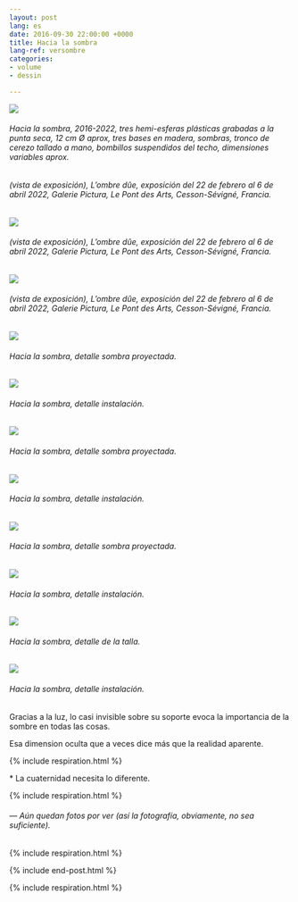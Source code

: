 ```yaml
---
layout: post
lang: es
date: 2016-09-30 22:00:00 +0000
title: Hacia la sombra
lang-ref: versombre
categories:
- volume
- dessin

---
```

![](/mepierdoparaver/imgs/vers-l-ombre-emsemble-2016-2022-3-up.jpg)

###### _Hacia la sombra_, 2016-2022, tres hemi-esferas plásticas grabadas a la punta seca, 12 cm Ø aprox, tres bases en madera, sombras, tronco de cerezo tallado a mano, bombillos suspendidos del techo, dimensiones variables aprox.

###### (vista de exposición), _L’ombre dûe_, exposición del 22 de febrero al 6 de abril 2022, Galerie Pictura, Le Pont des Arts, Cesson-Sévigné, Francia.

![](/mepierdoparaver/imgs/vers-l-ombre-emsemble-2016-2022-4-up.jpg)

###### (vista de exposición), _L’ombre dûe_, exposición del 22 de febrero al 6 de abril 2022, Galerie Pictura, Le Pont des Arts, Cesson-Sévigné, Francia.

![](/mepierdoparaver/imgs/vers-l-ombre-emsemble-2016-2022-8-up.jpg)

###### (vista de exposición), _L’ombre dûe_, exposición del 22 de febrero al 6 de abril 2022, Galerie Pictura, Le Pont des Arts, Cesson-Sévigné, Francia.

![](/mepierdoparaver/imgs/vers-l-ombre-l-2016-2022-2-up.jpg)

###### _Hacia la sombra_, detalle sombra proyectada.

![](/mepierdoparaver/imgs/vers-l-ombre-l-2016-2022-3-up.jpg)

###### _Hacia la sombra_, detalle instalación.

![](/mepierdoparaver/imgs/vers-l-ombre-m-2016-2022-2-up.jpg)

###### _Hacia la sombra_, detalle sombra proyectada.

![](/mepierdoparaver/imgs/vers-l-ombre-m-2016-2022-3-up.jpg)

###### _Hacia la sombra_, detalle instalación.

![](/mepierdoparaver/imgs/vers-l-ombre-s-2016-2022-2-up.jpg)

###### _Hacia la sombra_, detalle sombra proyectada.

![](/mepierdoparaver/imgs/vers-l-ombre-s-2016-2022-3-up.jpg)

###### _Hacia la sombra_, detalle instalación.

![](/mepierdoparaver/imgs/vers-l-ombre-tabouret-socle-2016-2022-1-up.jpg)

###### _Hacia la sombra_, detalle de la talla.

![](/mepierdoparaver/imgs/vers-l-ombre-tabouret-socle-2016-2022-4-up.jpg)

###### _Hacia la sombra_, detalle instalación.

Gracias a la luz, lo casi invisible sobre su soporte evoca la importancia de la sombre en todas las cosas.

Esa dimension oculta que a veces dice más que la realidad aparente.

{% include respiration.html %}

\* La cuaternidad necesita lo diferente.

{% include respiration.html %}

###### — _Aún quedan fotos por ver (así la fotografía, obviamente, no sea suficiente)._

{% include respiration.html %}

{% include end-post.html %}

{% include respiration.html %}